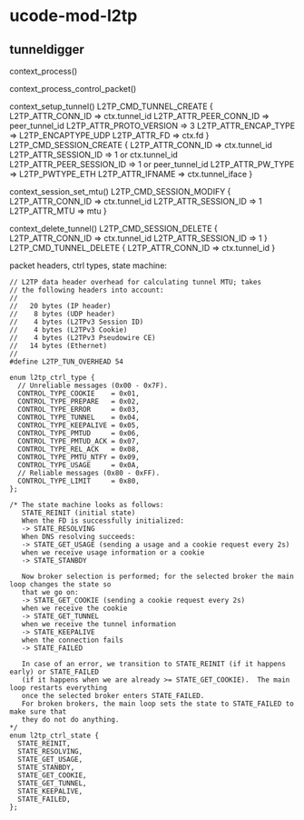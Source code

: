 
# ucode-mod-l2tp

## tunneldigger

context_process()

context_process_control_packet()

context_setup_tunnel()
L2TP_CMD_TUNNEL_CREATE {
  L2TP_ATTR_CONN_ID => ctx.tunnel_id
  L2TP_ATTR_PEER_CONN_ID => peer_tunnel_id
  L2TP_ATTR_PROTO_VERSION => 3
  L2TP_ATTR_ENCAP_TYPE => L2TP_ENCAPTYPE_UDP
  L2TP_ATTR_FD => ctx.fd
}
L2TP_CMD_SESSION_CREATE {
  L2TP_ATTR_CONN_ID => ctx.tunnel_id
  L2TP_ATTR_SESSION_ID => 1 or ctx.tunnel_id
  L2TP_ATTR_PEER_SESSION_ID =>  1 or peer_tunnel_id
  L2TP_ATTR_PW_TYPE => L2TP_PWTYPE_ETH
  L2TP_ATTR_IFNAME => ctx.tunnel_iface
}

context_session_set_mtu()
L2TP_CMD_SESSION_MODIFY {
  L2TP_ATTR_CONN_ID => ctx.tunnel_id
  L2TP_ATTR_SESSION_ID => 1
  L2TP_ATTR_MTU => mtu
}

context_delete_tunnel()
L2TP_CMD_SESSION_DELETE {
  L2TP_ATTR_CONN_ID => ctx.tunnel_id
  L2TP_ATTR_SESSION_ID => 1
}
L2TP_CMD_TUNNEL_DELETE {
  L2TP_ATTR_CONN_ID => ctx.tunnel_id
}

packet headers, ctrl types, state machine:
```
// L2TP data header overhead for calculating tunnel MTU; takes
// the following headers into account:
//
//   20 bytes (IP header)
//    8 bytes (UDP header)
//    4 bytes (L2TPv3 Session ID)
//    4 bytes (L2TPv3 Cookie)
//    4 bytes (L2TPv3 Pseudowire CE)
//   14 bytes (Ethernet)
//
#define L2TP_TUN_OVERHEAD 54

enum l2tp_ctrl_type {
  // Unreliable messages (0x00 - 0x7F).
  CONTROL_TYPE_COOKIE    = 0x01,
  CONTROL_TYPE_PREPARE   = 0x02,
  CONTROL_TYPE_ERROR     = 0x03,
  CONTROL_TYPE_TUNNEL    = 0x04,
  CONTROL_TYPE_KEEPALIVE = 0x05,
  CONTROL_TYPE_PMTUD     = 0x06,
  CONTROL_TYPE_PMTUD_ACK = 0x07,
  CONTROL_TYPE_REL_ACK   = 0x08,
  CONTROL_TYPE_PMTU_NTFY = 0x09,
  CONTROL_TYPE_USAGE     = 0x0A,
  // Reliable messages (0x80 - 0xFF).
  CONTROL_TYPE_LIMIT     = 0x80,
};

/* The state machine looks as follows:
   STATE_REINIT (initial state)
   When the FD is successfully initialized:
   -> STATE_RESOLVING
   When DNS resolving succeeds:
   -> STATE_GET_USAGE (sending a usage and a cookie request every 2s)
   when we receive usage information or a cookie
   -> STATE_STANBDY

   Now broker selection is performed; for the selected broker the main loop changes the state so
   that we go on:
   -> STATE_GET_COOKIE (sending a cookie request every 2s)
   when we receive the cookie
   -> STATE_GET_TUNNEL
   when we receive the tunnel information
   -> STATE_KEEPALIVE
   when the connection fails
   -> STATE_FAILED

   In case of an error, we transition to STATE_REINIT (if it happens early) or STATE_FAILED
   (if it happens when we are already >= STATE_GET_COOKIE).  The main loop restarts everything
   once the selected broker enters STATE_FAILED.
   For broken brokers, the main loop sets the state to STATE_FAILED to make sure that
   they do not do anything.
*/
enum l2tp_ctrl_state {
  STATE_REINIT,
  STATE_RESOLVING,
  STATE_GET_USAGE,
  STATE_STANBDY,
  STATE_GET_COOKIE,
  STATE_GET_TUNNEL,
  STATE_KEEPALIVE,
  STATE_FAILED,
};
```
